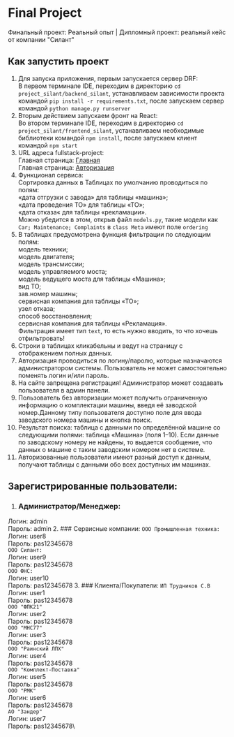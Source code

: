 # Final Project

Финальный проект: Реальный опыт | Дипломный проект: реальный кейс от компании "Силант"

## Как запустить проект

1. Для запуска приложения, первым запускается сервер DRF:\
В первом терминале IDE, переходим в директорию `cd project_silant/backend_silant`, устанавливаем зависимости проекта командой `pip install -r requirements.txt`, после запускаем сервер командой `python manage.py runserver`
2. Вторым действием запускаем фронт на React:\
Во втором терминале IDE, переходим в директорию `cd project_silant/frontend_silant`, устанавливаем необходимые библиотеки командой `npm install`, после запускаем клиент командой `npm start`
3. URL адреса fullstack-project:\
Главная страница: <a href='http://localhost:3000/'>Главная</a>\
Главная страница: <a href='http://localhost:3000/auth'>Авторизация</a>
4. Функционал сервиса:\
Сортировка данных в Таблицах по умолчанию проводиться по полям:\
«дата отгрузки с завода» для таблицы «машина»;\
«дата проведения ТО» для таблицы «ТО»;\
«дата отказа« для таблицы «рекламации».\
Можно убедится в этом, открыв файл `models.py`, такие модели как `Car; Maintenance; Complaints` в `class Meta` имеют поле `ordering`
5. В таблицах предусмотрена функция фильтрации по следующим полям:\
модель техники;\
модель двигателя;\
модель трансмиссии;\
модель управляемого моста;\
модель ведущего моста для таблицы «Машина»;\
вид ТО;\
зав.номер машины;\
сервисная компания для таблицы «ТО»;\
узел отказа;\
способ восстановления;\
сервисная компания для таблицы «Рекламация».\
Фильтрация имеет тип `text`, то есть нужно вводить, то что хочешь отфильтровать!
6. Строки в таблицах кликабельны и ведут на страницу с отображением полных данных.
7. Авторизация проводиться по логину/паролю, которые назначаются администратором системы. Пользователь не может самостоятельно поменять логин и/или пароль.
8. На сайте запрещена регистрация! Администратор может создавать пользователя в админ панели.
9. Пользователь без авторизации может получить ограниченную информацию о комплектации машины, введя её заводской номер.Данному типу пользователя доступно поле для ввода заводского номера машины и кнопка поиск.
10. Результат поиска: таблица с данными по определённой машине со следующими полями: таблица «Машина» (поля 1–10). Если данные по заводскому номеру не найдены, то выдается сообщение, что данных о машине с таким заводским номером нет в системе.
11. Авторизованные пользователи имеют разный доступ к данным, получают таблицы с данными обо всех доступных им машинах.
## Зарегистрированные пользователи:
1. ### Администратор/Менеджер:
Логин: admin\
Пароль: admin
2. ### Сервисные компании:
`ООО Промышленная техника:`\
Логин: user8\
Пароль: pas12345678\
`ООО Силант:`\
Логин: user9\
Пароль: pas12345678\
`ООО ФНС:`\
Логин: user10\
Пароль: pas12345678
3. ### Клиента/Покупатели:
`ИП Трудников С.В`\
Логин: user1\
Пароль: pas12345678\
`ООО "ФПК21"`\
Логин: user2\
Пароль: pas12345678\
`ООО "МНС77"`\
Логин: user3\
Пароль: pas12345678\
`ООО "Раинский ЛПХ"`\
Логин: user4\
Пароль: pas12345678\
`ООО "Комплект-Поставка"`\
Логин: user5\
Пароль: pas12345678\
`ООО "РМК"`\
Логин: user6\
Пароль: pas12345678\
`АО "Зандер"`\
Логин: user7\
Пароль: pas12345678\